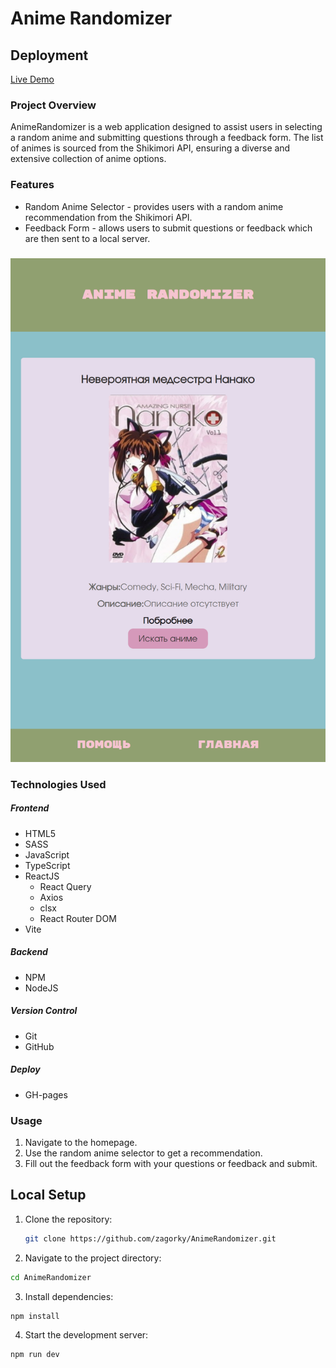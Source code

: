 # Anime Randomizer

## Deployment
[Live Demo](https://zagorky.github.io/AnimeRandomizer)

### Project Overview

AnimeRandomizer is a web application designed to assist users in selecting a random anime and submitting questions through a feedback form. The list of animes is sourced from the Shikimori API, ensuring a diverse and extensive collection of anime options.

### Features

- Random Anime Selector - provides users with a random anime recommendation from the Shikimori API.
- Feedback Form - allows users to submit questions or feedback which are then sent to a local server.

###
![AnimeRandomizerScreenshot](https://github.com/zagorky/AnimeRandomizer/blob/main/public/AnimeRandomizer.png)

### Technologies Used

##### Frontend

- HTML5
- SASS
- JavaScript
- TypeScript
- ReactJS
  - React Query
  - Axios
  - clsx
  - React Router DOM
- Vite

##### Backend

- NPM
- NodeJS

##### Version Control

- Git
- GitHub

##### Deploy

- GH-pages

### Usage

1. Navigate to the homepage.
2. Use the random anime selector to get a recommendation.
3. Fill out the feedback form with your questions or feedback and submit.


## Local Setup
1. Clone the repository:
   ```bash
   git clone https://github.com/zagorky/AnimeRandomizer.git
   ```

2. Navigate to the project directory:
```bash
cd AnimeRandomizer
```

3. Install dependencies:
```bash
npm install
```

4. Start the development server:
```bash
npm run dev
```